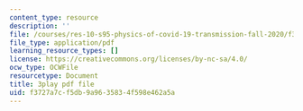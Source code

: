 ```yaml
---
content_type: resource
description: ''
file: /courses/res-10-s95-physics-of-covid-19-transmission-fall-2020/f3727a7cf5db9a9635834f598e462a5a_kmpde1ZIqKA.pdf
file_type: application/pdf
learning_resource_types: []
license: https://creativecommons.org/licenses/by-nc-sa/4.0/
ocw_type: OCWFile
resourcetype: Document
title: 3play pdf file
uid: f3727a7c-f5db-9a96-3583-4f598e462a5a
---
```

